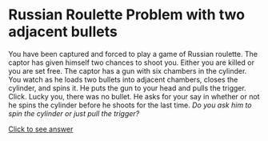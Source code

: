 # Russian Roulette Problem with two adjacent bullets

You have been captured and forced to play a game of Russian roulette. The 
captor has given himself two chances to shoot you. Either you are killed or you 
are set free. The captor has a gun with six chambers in the cylinder. You watch 
as he loads two bullets into adjacent chambers, closes the cylinder, and spins 
it. He puts the gun to your head and pulls the trigger. Click. Lucky you, there 
was no bullet. He asks for your say in whether or not he spins the cylinder 
before he shoots for the last time. *Do you ask him to spin the cylinder or 
just pull the trigger?*

[Click to see answer](../answers/russian_roulette_two_adjacent_bullets_answer.md)
